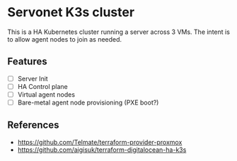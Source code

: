 # Servonet K3s cluster

This is a HA Kubernetes cluster running a server across 3 VMs. The intent is to allow agent nodes to join as needed.

## Features

- [ ] Server Init
- [ ] HA Control plane
- [ ] Virtual agent nodes
- [ ] Bare-metal agent node provisioning (PXE boot?)

## References

- https://github.com/Telmate/terraform-provider-proxmox
- https://github.com/aigisuk/terraform-digitalocean-ha-k3s
